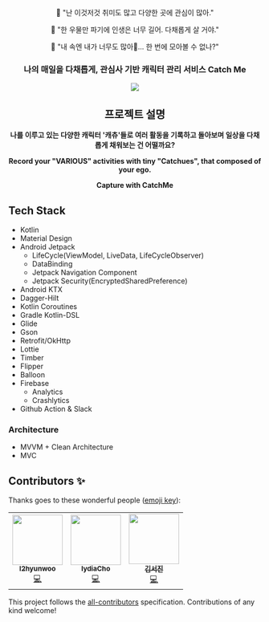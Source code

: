 <div align="center">    
<p>🌈 "난 이것저것 취미도 많고 다양한 곳에 관심이 많아."</p>
<p>🌈 "한 우물만 파기에 인생은 너무 길어. 다채롭게 살 거야."</p>
<p>🌈 "내 속엔 내가 너무도 많아🎵... 한 번에 모아볼 수 없나?"</p>
<h3>나의 매일을 다채롭게, 관심사 기반 캐릭터 관리 서비스 Catch Me</h3>
<img src="https://user-images.githubusercontent.com/48249505/125944047-4174554d-42a0-4178-aa7f-089a21820833.png">
</div>

<h2 align="center">프로젝트 설명</h2>
<p align="center"><b>나를 이루고 있는 다양한 캐릭터 '캐츄'들로 여러 활동을 기록하고 돌아보며 일상을 다채롭게 채워보는 건 어떨까요?</b></p>
<p align="center"><b>Record your "VARIOUS" activities with tiny "Catchues", that composed of your ego.</b></p>
<p align="center"><b>Capture with CatchMe</b></p>
<h2> Tech Stack </h2>

- Kotlin
- Material Design
- Android Jetpack
    - LifeCycle(ViewModel, LiveData, LifeCycleObserver)
    - DataBinding
    - Jetpack Navigation Component
    - Jetpack Security(EncryptedSharedPreference)
- Android KTX
- Dagger-Hilt
- Kotlin Coroutines
- Gradle Kotlin-DSL
- Glide
- Gson
- Retrofit/OkHttp
- Lottie
- Timber
- Flipper
- Balloon
- Firebase
    - Analytics
    - Crashlytics
- Github Action & Slack

<h3> Architecture </h3>

- MVVM + Clean Architecture
- MVC

## Contributors ✨

Thanks goes to these wonderful people ([emoji key](https://allcontributors.org/docs/en/emoji-key)):

<!-- ALL-CONTRIBUTORS-LIST:START - Do not remove or modify this section -->
<!-- prettier-ignore-start -->
<!-- markdownlint-disable -->
<table>
  <tr>
    <td align="center"><a href="https://velog.io/@l2hyunwoo"><img src="https://avatars.githubusercontent.com/u/54518925?v=4?s=100" width="100px;" alt=""/><br /><sub><b>l2hyunwoo</b></sub></a><br /><a href="https://github.com/TeamCatchMe/CatchMe-Android/commits?author=l2hyunwoo" title="Code">💻</a></td>
    <td align="center"><a href="https://github.com/lydiacho"><img src="https://avatars.githubusercontent.com/u/81505421?v=4?s=100" width="100px;" alt=""/><br /><sub><b>lydiaCho</b></sub></a><br /><a href="https://github.com/TeamCatchMe/CatchMe-Android/commits?author=lydiacho" title="Code">💻</a></td>
    <td align="center"><a href="https://velog.io/@1106laura"><img src="https://avatars.githubusercontent.com/u/48249505?v=4?s=100" width="100px;" alt=""/><br /><sub><b>김서진</b></sub></a><br /><a href="https://github.com/TeamCatchMe/CatchMe-Android/commits?author=SeojinSeojin" title="Code">💻</a></td>
  </tr>
</table>

<!-- markdownlint-restore -->
<!-- prettier-ignore-end -->

<!-- ALL-CONTRIBUTORS-LIST:END -->

This project follows the [all-contributors](https://github.com/all-contributors/all-contributors) specification. Contributions of any kind welcome!
